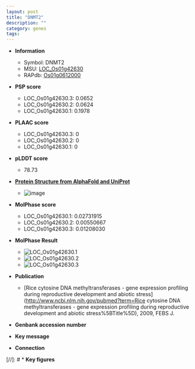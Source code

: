 ```yaml
---
layout: post
title: "DNMT2"
description: ""
category: genes
tags: 
---
```


* **Information**  
    + Symbol: DNMT2  
    + MSU: [LOC_Os01g42630](http://rice.plantbiology.msu.edu/cgi-bin/ORF_infopage.cgi?orf=LOC_Os01g42630)  
    + RAPdb: [Os01g0612000](http://rapdb.dna.affrc.go.jp/viewer/gbrowse_details/irgsp1?name=Os01g0612000)  

* **PSP score**  
    + LOC_Os01g42630.3: 0.0652 
    + LOC_Os01g42630.2: 0.0624 
    + LOC_Os01g42630.1: 0.1978 

* **PLAAC score**  
    + LOC_Os01g42630.3: 0 
    + LOC_Os01g42630.2: 0 
    + LOC_Os01g42630.1: 0 

* **pLDDT score**
    + 78.73

* **[Protein Structure from AlphaFold and UniProt](https://www.uniprot.org/uniprotkb/A0A0P0V598/entry#structure)**
    + ![image](https://ricepsp.github.io/images/A/AF-A0A0P0V598-F1.png)

* **MolPhase score**
    + LOC_Os01g42630.1: 0.02731915
    + LOC_Os01g42630.2: 0.00550667
    + LOC_Os01g42630.3: 0.01208030

* **MolPhase Result**
    + ![LOC_Os01g42630.1](https://304243504.github.io/Pictures/LOC_Os01g/LOC_Os01g42630.1.png)
    + ![LOC_Os01g42630.2](https://304243504.github.io/Pictures/LOC_Os01g/LOC_Os01g42630.2.png)
    + ![LOC_Os01g42630.3](https://304243504.github.io/Pictures/LOC_Os01g/LOC_Os01g42630.3.png)

* **Publication**  
    + [Rice cytosine DNA methyltransferases - gene expression profiling during reproductive development and abiotic stress](http://www.ncbi.nlm.nih.gov/pubmed?term=Rice cytosine DNA methyltransferases - gene expression profiling during reproductive development and abiotic stress%5BTitle%5D), 2009, FEBS J.

* **Genbank accession number**  

* **Key message**  

* **Connection**  

[//]: # * **Key figures**  


